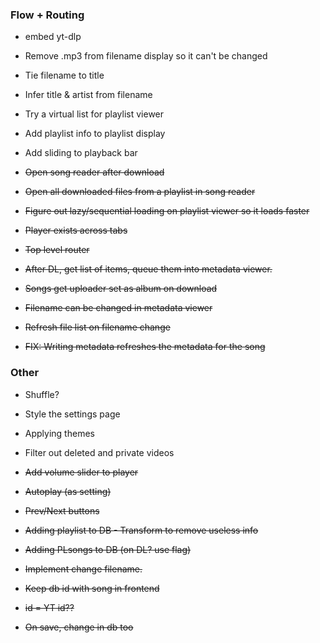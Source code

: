 ### Flow + Routing

- embed yt-dlp
- Remove .mp3 from filename display so it can't be changed
- Tie filename to title
- Infer title & artist from filename
- Try a virtual list for playlist viewer
- Add playlist info to playlist display
- Add sliding to playback bar

- ~~Open song reader after download~~
- ~~Open all downloaded files from a playlist in song reader~~
- ~~Figure out lazy/sequential loading on playlist viewer so it loads faster~~
- ~~Player exists across tabs~~
- ~~Top level router~~
- ~~After DL, get list of items, queue them into metadata viewer.~~
- ~~Songs get uploader set as album on download~~
- ~~Filename can be changed in metadata viewer~~
- ~~Refresh file list on filename change~~
- ~~FIX: Writing metadata refreshes the metadata for the song~~

### Other

- Shuffle?
- Style the settings page
- Applying themes
- Filter out deleted and private videos

- ~~Add volume slider to player~~
- ~~Autoplay (as setting)~~
- ~~Prev/Next buttons~~
- ~~Adding playlist to DB - Transform to remove useless info~~
- ~~Adding PLsongs to DB (on DL? use flag)~~
- ~~Implement change filename.~~
- ~~Keep db id with song in frontend~~
- ~~id = YT id??~~
- ~~On save, change in db too~~
